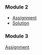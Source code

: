 ### Module 2
- [Assignment](https://ngzhekai.github.io/Coursera-Module-2-Coding-Assignment/)
- [Solution](https://github.com/ngzhekai/coursera-front-end-web-development-course/tree/main/Module-2)

### Module 3
[Assignment](https://ngzhekai.github.io/Coursera-Module-3-Coding-Assignment/)
